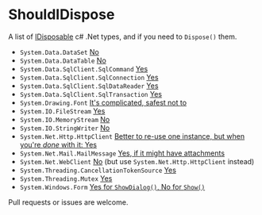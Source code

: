 # ShouldIDispose
A list of [IDisposable](https://docs.microsoft.com/en-us/dotnet/api/system.idisposable?view=net-5.0) c# .Net types, and if you need to `Dispose()` them.

* `System.Data.DataSet` [No](https://stackoverflow.com/a/913286)
* `System.Data.DataTable` [No](https://stackoverflow.com/a/913286)
* `System.Data.SqlClient.SqlCommand` [Yes](https://stackoverflow.com/a/1808056)
* `System.Data.SqlClient.SqlConnection` [Yes](https://stackoverflow.com/a/1808056)
* `System.Data.SqlClient.SqlDataReader` [Yes](https://stackoverflow.com/a/744069)
* `System.Data.SqlClient.SqlTransaction` [Yes](https://stackoverflow.com/a/9525729)
* `System.Drawing.Font` [It's complicated, safest not to](https://github.com/dotnet/runtime/issues/36233)
* `System.IO.FileStream` [Yes](https://stackoverflow.com/a/18871099/1521988)
* `System.IO.MemoryStream` [No](https://stackoverflow.com/a/4274769)
* `System.IO.StringWriter` [No](https://stackoverflow.com/a/2477076)
* `System.Net.Http.HttpClient` [Better to re-use one instance, but when you're _done_ with it: Yes](https://stackoverflow.com/a/15708633)
* `System.Net.Mail.MailMessage` [Yes, if it might have attachments](https://stackoverflow.com/a/8477820/1521988)
* `System.Net.WebClient` [No](https://codereview.stackexchange.com/a/9726) (but use `System.Net.Http.HttpClient` instead)
* `System.Threading.CancellationTokenSource` [Yes](https://stackoverflow.com/a/9332634/1521988)
* `System.Threading.Mutex` [Yes](https://stackoverflow.com/a/7107218)
* `System.Windows.Form` [Yes for `ShowDialog()`, No for `Show()`](https://stackoverflow.com/a/8315201/1521988)

Pull requests or issues are welcome.

